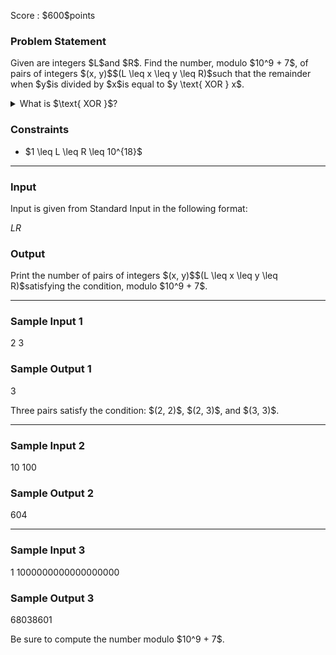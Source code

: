 
<div>

<span>

<span>

<p>
Score : $600$points
</p>

<div>

<section>

### **Problem Statement**

<p>
Given are integers $L$and $R$. Find the number, modulo $10^9 + 7$, of pairs of integers $(x, y)$$(L \leq x \leq y \leq R)$such that the remainder when $y$is divided by $x$is equal to $y \text{ XOR } x$.
</p>

<details>

<summary>
What is $\text{ XOR }$?
</summary>

<p>
The XOR of integers $A$and $B$, $A \text{ XOR } B$, is defined as follows:

</p>

<ul>

<li>
When $A \text{ XOR } B$is written in base two, the digit in the $2^k$'s place ($k \geq 0$) is $1$if either $A$or $B$, but not both, has $1$in the $2^k$'s place, and $0$otherwise.
</li>

</ul>
For example, $3 \text{ XOR } 5 = 6$. (In base two: $011 \text{ XOR } 101 = 110$.)

<p>

</p>

</details>

</section>

</div>

<div>

<section>

### **Constraints**

<ul>

<li>
$1 \leq L \leq R \leq 10^{18}$
</li>

</ul>

</section>

</div>

---

<div>

<div>

<section>

### **Input**

<p>
Input is given from Standard Input in the following format:
</p>

<div>

$L$$R$
</div>

</section>

</div>

<div>

<section>

### **Output**

<p>
Print the number of pairs of integers $(x, y)$$(L \leq x \leq y \leq R)$satisfying the condition, modulo $10^9 + 7$.
</p>

</section>

</div>

</div>

---

<div>

<section>

### **Sample Input 1**

<div>

2 3

</div>

</section>

</div>

<div>

<section>

### **Sample Output 1**

<div>

3

</div>

<p>
Three pairs satisfy the condition: $(2, 2)$, $(2, 3)$, and $(3, 3)$.
</p>

</section>

</div>

---

<div>

<section>

### **Sample Input 2**

<div>

10 100

</div>

</section>

</div>

<div>

<section>

### **Sample Output 2**

<div>

604

</div>

</section>

</div>

---

<div>

<section>

### **Sample Input 3**

<div>

1 1000000000000000000

</div>

</section>

</div>

<div>

<section>

### **Sample Output 3**

<div>

68038601

</div>

<p>
Be sure to compute the number modulo $10^9 + 7$.
</p>

</section>

</div>

</span>

</span>

</div>

